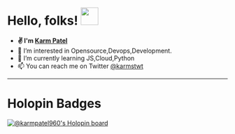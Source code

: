 # Hello, folks! <img src="https://github.com/TheDudeThatCode/TheDudeThatCode/blob/master/Assets/Hi.gif" width="40px">


- <b width="40px">✌ I'm <a href="https://bio.link/karmpatel">Karm Patel</a></b>
- 👀 I’m interested in Opensource,Devops,Development.
- 🌱 I’m currently learning JS,Cloud,Python
- 📫 You can reach me on Twitter <a href="https://twitter.com/karmstwt">@karmstwt</a>


--------------- 
# Holopin Badges

[![@karmpatel960's Holopin board](https://holopin.me/karmpatel960)](https://holopin.io/@karmpatel960)



